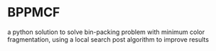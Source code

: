 # BPPMCF
a python solution to solve bin-packing problem with minimum color fragmentation, using a local search post algorithm to improve results
